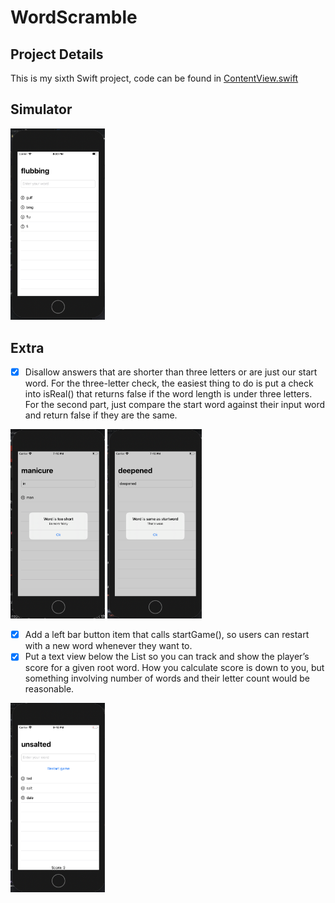 # WordScramble

## Project Details
This is my sixth Swift project, code can be found in [ContentView.swift](https://github.com/KristinnGodfrey/WordScramble/blob/master/WordScramble/ContentView.swift)
                                                                        

## Simulator
<p align="left">
  <img src="/p1.png" width="30%" /> 
</p>

## Extra
- [x] Disallow answers that are shorter than three letters or are just our start word. For the three-letter check, the easiest thing to do is put a check into isReal() that returns false if the word length is under three letters. For the second part, just compare the start word against their input word and return false if they are the same. 


<p align="left">
  <img src="/p2.png" width="30%" /> 
  <img src="/p3.png" width="30%" /> 
</p>

- [x] Add a left bar button item that calls startGame(), so users can restart with a new word whenever they want to.
- [x] Put a text view below the List so you can track and show the player’s score for a given root word. How you calculate score is down to you, but something involving number of words and their letter count would be reasonable.

<p align="left">
  <img src="/p4.png" width="30%" /> 
</p>


